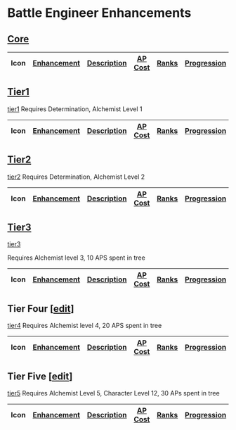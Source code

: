 # Battle Engineer Enhancements

## [Core](- "setUpTier(#TEXT)")

| Icon | [ ][setUpEnhancement] [Enhancement][enhancement] | [Description][description] | [AP Cost][apcost] | [Ranks][ranks] | [Progression][progression] | Requirements |
| ---- | ------------------------------------------------ | -------------------------- | ----------------- | -------------- | -------------------------- | ------------ |

## [Tier1](-)

[tier1](- "#tier")
<span concordion:execute = "#tier = setUpTier(#tier)"></span>
Requires Determination, Alchemist Level 1

| Icon | [ ][setUpEnhancement] [Enhancement][enhancement] | [Description][description] | [AP Cost][apcost] | [Ranks][ranks] | [Progression][progression] | Requirements |
| ---- | ------------------------------------------------ | -------------------------- | ----------------- | -------------- | -------------------------- | ------------ |

## [Tier2](-)

[tier2](- "#tier")
<span concordion:execute = "#tier = setUpTier(#tier)"></span>
Requires Determination, Alchemist Level 2

| Icon | [ ][setUpEnhancement] [Enhancement][enhancement] | [Description][description] | [AP Cost][apcost] | [Ranks][ranks] | [Progression][progression] | Requirements |
| ---- | ------------------------------------------------ | -------------------------- | ----------------- | -------------- | -------------------------- | ------------ |

## [Tier3](-)

[tier3](- "#tier")
<span concordion:execute = "#tier = setUpTier(#tier)"></span>

Requires Alchemist level 3, 10 APS spent in tree

| Icon | [ ][setUpEnhancement] [Enhancement][enhancement] | [Description][description] | [AP Cost][apcost] | [Ranks][ranks] | [Progression][progression] | Requirements |
| ---- | ------------------------------------------------ | -------------------------- | ----------------- | -------------- | -------------------------- | ------------ |

## Tier Four [[edit](https://www.ddowiki.com/edit/Apothecary_enhancements?section=5 "Edit section: Tier Four")]

[tier4](- "#tier")
<span concordion:execute = "#tier = setUpTier(#tier)"></span>
Requires Alchemist level 4, 20 APS spent in tree

| Icon | [ ][setUpEnhancement] [Enhancement][enhancement] | [Description][description] | [AP Cost][apcost] | [Ranks][ranks] | [Progression][progression] | Requirements |
| ---- | ------------------------------------------------ | -------------------------- | ----------------- | -------------- | -------------------------- | ------------ |

## Tier Five [[edit](https://www.ddowiki.com/edit/Apothecary_enhancements?section=6 "Edit section: Tier Five")]

[tier5](- "#tier")
<span concordion:execute = "#tier = setUpTier(#tier)"></span>
Requires Alchemist Level 5, Character Level 12, 30 APs spent in tree

| Icon | [ ][setUpEnhancement] [Enhancement][enhancement] | [Description][description] | [AP Cost][apcost] | [Ranks][ranks] | [Progression][progression] | Requirements |
| ---- | ------------------------------------------------ | -------------------------- | ----------------- | -------------- | -------------------------- | ------------ |

[ranks]: - "?=#result.ranks()"
[apcost]: - "?=#result.apcost()"
[description]: - "?=#result.description()"
[progression]: - "?=#result.progression()"
[enhancement]: - "#enhancementId"
[setUpEnhancement]: - "#result = loadFromKey(#enhancementId)"
[ranks]: - "?=#result.ranks()"
[apcost]: - "?=#result.apcost()"
[description]: - "?=#result.description()"
[progression]: - "?=#result.progression()"
[enhancement]: - "#enhancementId"
[setUpEnhancement]: - "#result = loadFromKey(#enhancementId)"

